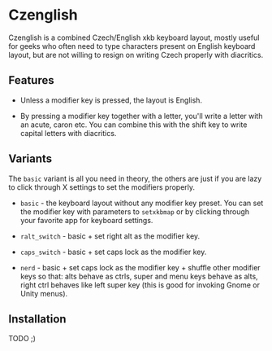 Czenglish
=========

Czenglish is a combined Czech/English xkb keyboard layout, mostly useful for
geeks who often need to type characters present on English keyboard layout, but
are not willing to resign on writing Czech properly with diacritics.

Features
--------

* Unless a modifier key is pressed, the layout is English.

* By pressing a modifier key together with a letter, you'll write a letter with
  an acute, caron etc. You can combine this with the shift key to write capital
  letters with diacritics.

Variants
--------

The `basic` variant is all you need in theory, the others are just if you are
lazy to click through X settings to set the modifiers properly.

* `basic` - the keyboard layout without any modifier key preset. You can set
  the modifier key with parameters to `setxkbmap` or by clicking through your
  favorite app for keyboard settings.

* `ralt_switch` - basic + set right alt as the modifier key.

* `caps_switch` - basic + set caps lock as the modifier key.

* `nerd` - basic + set caps lock as the modifier key + shuffle other modifier
  keys so that: alts behave as ctrls, super and menu keys behave as alts,
  right ctrl behaves like left super key (this is good for invoking Gnome or
  Unity menus).

Installation
------------

TODO ;)

